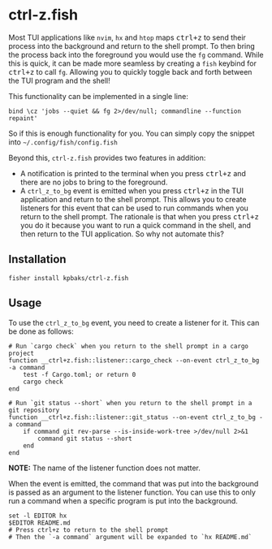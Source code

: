 # ctrl-z.fish

Most TUI applications like `nvim`, `hx` and `htop` maps <kbd>ctrl+z</kbd> to send their process into the background and return to the shell prompt. To then bring the process back into the foreground you would use the `fg` command.
While this is quick, it can be made more seamless by creating a `fish` keybind for <kbd>ctrl+z</kbd> to call `fg`. Allowing you
to quickly toggle back and forth between the TUI program and the shell!

This functionality can be implemented in a single line:

```fish
bind \cz 'jobs --quiet && fg 2>/dev/null; commandline --function repaint'
```

So if this is enough functionality for you. You can simply copy the snippet into `~/.config/fish/config.fish`

Beyond this, `ctrl-z.fish` provides two features in addition:

- A notification is printed to the terminal when you press <kbd>ctrl+z</kbd> and there are no jobs to bring to the foreground.
- A `ctrl_z_to_bg` event is emitted when you press <kbd>ctrl+z</kbd> in the TUI application and return to the shell prompt. This allows you to create listeners for this event that can be used to run commands when you return to the shell prompt. The rationale is that when you press <kbd>ctrl+z</kbd> you do it because you want to run a quick command in the shell, and then return to the TUI application. So why not automate this?

## Installation

```fish
fisher install kpbaks/ctrl-z.fish
```

## Usage

To use the `ctrl_z_to_bg` event, you need to create a listener for it. This can be done as follows:

```fish
# Run `cargo check` when you return to the shell prompt in a cargo project
function __ctrl+z.fish::listener::cargo_check --on-event ctrl_z_to_bg -a command
    test -f Cargo.toml; or return 0
    cargo check
end

# Run `git status --short` when you return to the shell prompt in a git repository
function __ctrl+z.fish::listener::git_status --on-event ctrl_z_to_bg -a command
    if command git rev-parse --is-inside-work-tree >/dev/null 2>&1
        command git status --short
    end
end
```

**NOTE:** The name of the listener function does not matter.

When the event is emitted, the command that was put into the background is passed as an argument to the listener function. You can use this to only run a command when a specific program is put into the background.

```fish
set -l EDITOR hx
$EDITOR README.md
# Press ctrl+z to return to the shell prompt
# Then the `-a command` argument will be expanded to `hx README.md`
```
